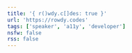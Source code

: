 ```yaml
---
title: '{ r()wdy.c[]des: true }'
url: 'https://rowdy.codes'
tags: ['speaker', 'a11y', 'developer']
nsfw: false
rss: false
---
```

